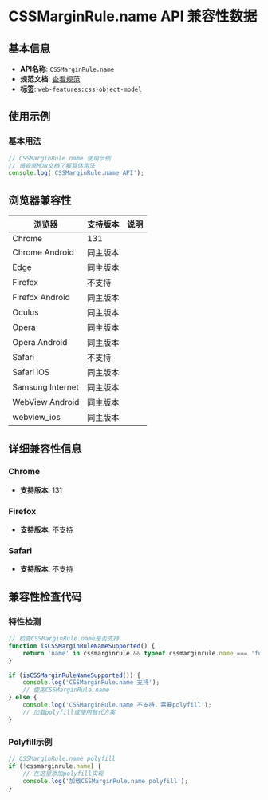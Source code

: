 # CSSMarginRule.name API 兼容性数据

## 基本信息

- **API名称**: `CSSMarginRule.name`
- **规范文档**: [查看规范](https://drafts.csswg.org/cssom/#dom-cssmarginrule-name)
- **标签**: `web-features:css-object-model`

## 使用示例

### 基本用法

```javascript
// CSSMarginRule.name 使用示例
// 请查阅MDN文档了解具体用法
console.log('CSSMarginRule.name API');
```

## 浏览器兼容性

| 浏览器 | 支持版本 | 说明 |
|--------|----------|------|
| Chrome | 131 |  |
| Chrome Android | 同主版本 |  |
| Edge | 同主版本 |  |
| Firefox | 不支持 |  |
| Firefox Android | 同主版本 |  |
| Oculus | 同主版本 |  |
| Opera | 同主版本 |  |
| Opera Android | 同主版本 |  |
| Safari | 不支持 |  |
| Safari iOS | 同主版本 |  |
| Samsung Internet | 同主版本 |  |
| WebView Android | 同主版本 |  |
| webview_ios | 同主版本 |  |

## 详细兼容性信息

### Chrome

- **支持版本**: 131

### Firefox

- **支持版本**: 不支持

### Safari

- **支持版本**: 不支持

## 兼容性检查代码

### 特性检测

```javascript
// 检查CSSMarginRule.name是否支持
function isCSSMarginRuleNameSupported() {
    return 'name' in cssmarginrule && typeof cssmarginrule.name === 'function';
}

if (isCSSMarginRuleNameSupported()) {
    console.log('CSSMarginRule.name 支持');
    // 使用CSSMarginRule.name
} else {
    console.log('CSSMarginRule.name 不支持，需要polyfill');
    // 加载polyfill或使用替代方案
}
```

### Polyfill示例

```javascript
// CSSMarginRule.name polyfill
if (!cssmarginrule.name) {
    // 在这里添加polyfill实现
    console.log('加载CSSMarginRule.name polyfill');
}
```

